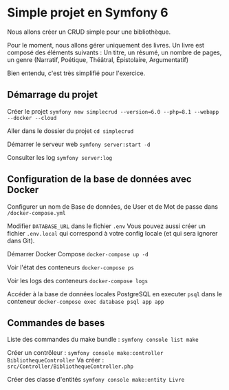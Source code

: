 # Simple projet en Symfony 6

Nous allons créer un CRUD simple pour une bibliothèque.

Pour le moment, nous allons gérer uniquement des livres.
Un livre est composé des éléments suivants : Un titre, un résumé, un nombre de pages, un genre (Narratif, Poétique, Théâtral, Épistolaire, Argumentatif)

Bien entendu, c'est très simplifié pour l'exercice.

## Démarrage du projet

Créer le projet
`symfony new simplecrud --version=6.0 --php=8.1 --webapp --docker --cloud`

Aller dans le dossier du projet
`cd simplecrud`

Démarrer le serveur web
`symfony server:start -d`

Consulter les log
`symfony server:log`

## Configuration de la base de données avec Docker

Configurer un nom de Base de données, de User et de Mot de passe dans `/docker-compose.yml`

Modifier `DATABASE_URL` dans le fichier `.env`
Vous pouvez aussi créer un fichier `.env.local` qui correspond à votre config locale (et qui sera ignorer dans Git).

Démarrer Docker Compose
`docker-compose up -d`

Voir l'état des conteneurs
`docker-compose ps`

Voir les logs des conteneurs
`docker-compose logs`

Accéder à la base de données locales PostgreSQL en executer `psql` dans le conteneur
`docker-compose exec database psql app app`

## Commandes de bases

Liste des commandes du make bundle :
`symfony console list make`

Créer un contrôleur :
`symfony console make:controller BibliothequeController`
Va créer :
`src/Controller/BibliothequeController.php`

Créer des classe d'entités
`symfony console make:entity Livre`
